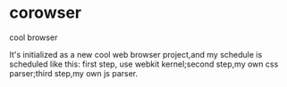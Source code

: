 corowser
========

cool browser

It's initialized as a new cool web browser project,and my schedule is scheduled like this: first step, use webkit kernel;second step,my own css parser;third step,my own js parser.
